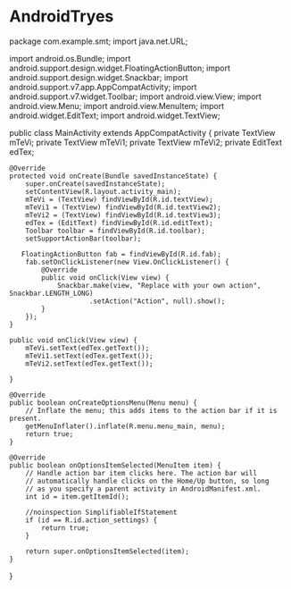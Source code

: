 # AndroidTryes

package com.example.smt;
import java.net.URL;

import android.os.Bundle;
import android.support.design.widget.FloatingActionButton;
import android.support.design.widget.Snackbar;
import android.support.v7.app.AppCompatActivity;
import android.support.v7.widget.Toolbar;
import android.view.View;
import android.view.Menu;
import android.view.MenuItem;
import android.widget.EditText;
import android.widget.TextView;

public class MainActivity extends AppCompatActivity {
private TextView mTeVi;
    private TextView mTeVi1;
    private TextView mTeVi2;
    private EditText edTex;

    @Override
    protected void onCreate(Bundle savedInstanceState) {
        super.onCreate(savedInstanceState);
        setContentView(R.layout.activity_main);
        mTeVi = (TextView) findViewById(R.id.textView);
        mTeVi1 = (TextView) findViewById(R.id.textView2);
        mTeVi2 = (TextView) findViewById(R.id.textView3);
        edTex = (EditText) findViewById(R.id.editText);
        Toolbar toolbar = findViewById(R.id.toolbar);
        setSupportActionBar(toolbar);

       FloatingActionButton fab = findViewById(R.id.fab);
        fab.setOnClickListener(new View.OnClickListener() {
            @Override
            public void onClick(View view) {
                Snackbar.make(view, "Replace with your own action", Snackbar.LENGTH_LONG)
                        .setAction("Action", null).show();
            }
        });
    }

    public void onClick(View view) {
        mTeVi.setText(edTex.getText());
        mTeVi1.setText(edTex.getText());
        mTeVi2.setText(edTex.getText());

    }

    @Override
    public boolean onCreateOptionsMenu(Menu menu) {
        // Inflate the menu; this adds items to the action bar if it is present.
        getMenuInflater().inflate(R.menu.menu_main, menu);
        return true;
    }

    @Override
    public boolean onOptionsItemSelected(MenuItem item) {
        // Handle action bar item clicks here. The action bar will
        // automatically handle clicks on the Home/Up button, so long
        // as you specify a parent activity in AndroidManifest.xml.
        int id = item.getItemId();

        //noinspection SimplifiableIfStatement
        if (id == R.id.action_settings) {
            return true;
        }

        return super.onOptionsItemSelected(item);
    }
}
